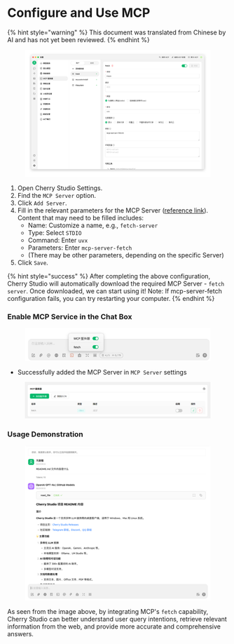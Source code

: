 # Configure and Use MCP


{% hint style="warning" %}
This document was translated from Chinese by AI and has not yet been reviewed.
{% endhint %}




<figure><img src="../../.gitbook/assets/image (8) (1).png" alt=""><figcaption></figcaption></figure>

1. Open Cherry Studio Settings.
2. Find the `MCP Server` option.
3. Click `Add Server`.
4. Fill in the relevant parameters for the MCP Server ([reference link](https://github.com/modelcontextprotocol/servers/tree/main/src/fetch)). Content that may need to be filled includes:
   * Name: Customize a name, e.g., `fetch-server`
   * Type: Select `STDIO`
   * Command: Enter `uvx`
   * Parameters: Enter `mcp-server-fetch`
   * (There may be other parameters, depending on the specific Server)
5. Click `Save`.

{% hint style="success" %}
After completing the above configuration, Cherry Studio will automatically download the required MCP Server - `fetch server`. Once downloaded, we can start using it! Note: If mcp-server-fetch configuration fails, you can try restarting your computer.
{% endhint %}

### Enable MCP Service in the Chat Box

<figure><img src="../../.gitbook/assets/MCP-输入框按钮示例.png" alt=""><figcaption></figcaption></figure>

* Successfully added the MCP Server in `MCP Server` settings

<figure><img src="../../.gitbook/assets/MCP服务器示例.png" alt=""><figcaption></figcaption></figure>

### **Usage Demonstration**

<figure><img src="../../.gitbook/assets/image (1) (1) (1) (1) (1) (1).png" alt=""><figcaption></figcaption></figure>

As seen from the image above, by integrating MCP's `fetch` capability, Cherry Studio can better understand user query intentions, retrieve relevant information from the web, and provide more accurate and comprehensive answers.